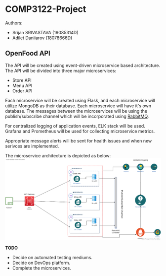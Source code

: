 # COMP3122-Project

Authors:
- Srijan SRIVASTAVA (19085314D)
- Adilet Daniiarov (18078666D)

## OpenFood API

The API will be created using event-driven microservice based architecture.
The API will be divided into three major microservices:
- Store API
- Menu API
- Order API

Each microservice will be created using Flask, and each microservice will utilize MongoDB as their database. Each microservice will have it's own database.
The messages between the microservices will be using the publish/subscribe channel which will be incorporated using [RabbitMQ](https://www.rabbitmq.com/).

For centralized logging of application events, ELK stack will be used.
Grafana and Prometheus will be used for collecting microservice metrics.

Appropriate message alerts will be sent for health issues and when new serivces are implemented.

The microservice architecture is depicted as below:
![Microservice Architecture of the API:](img/MicroservicesDiagram.png)


**TODO** 
- Decide on automated testing mediums.
- Decide on DevOps platform.
- Complete the microservices.